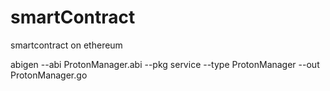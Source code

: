 # smartContract
smartcontract on ethereum


abigen --abi ProtonManager.abi --pkg service --type ProtonManager --out ProtonManager.go